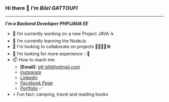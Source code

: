 ### Hi there 👋 *I'm Bilel GATTOUFI*
----------------------------------------
***I'm a Backend Developer PHP/JAVA EE*** 
 
- 🔭 I’m currently working on a new Project JAVA ☕
- 🌱 I’m currently learning the NodeJs  
- 👯 I'm looking to collaborate on projects 👨‍💻👩‍💻🛠
- 🤔 I’m looking for more experience 💡💪
- 📫 How to reach me: 
  - **[Email]:** <gtf-bll@hotmail.com>
  - *[Instagram](https://www.instagram.com/coding.todo/)*
  - *[Linkedin](https://www.linkedin.com/in/bilel-gattoufi-0a025229/)*
  - *[Facebook Page](https://www.facebook.com/todocoding)*
  - *[Portfolio](https://gattoufibilel.github.io/iPortfolio/)* ✅
- ⚡ Fun fact: camping, travel and reading books

